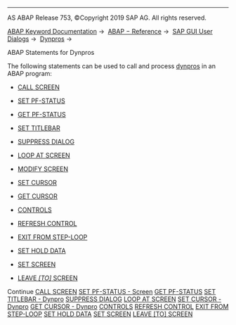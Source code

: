   

* * *

AS ABAP Release 753, ©Copyright 2019 SAP AG. All rights reserved.

[ABAP Keyword Documentation](javascript:call_link\('abenabap.htm'\)) →  [ABAP − Reference](javascript:call_link\('abenabap_reference.htm'\)) →  [SAP GUI User Dialogs](javascript:call_link\('abenabap_screens.htm'\)) →  [Dynpros](javascript:call_link\('abenabap_dynpros.htm'\)) → 

ABAP Statements for Dynpros

The following statements can be used to call and process [dynpros](javascript:call_link\('abendynpro_glosry.htm'\) "Glossary Entry") in an ABAP program:

-   [CALL SCREEN](javascript:call_link\('abapcall_screen.htm'\))

-   [SET PF-STATUS](javascript:call_link\('abapset_pf-status_dynpro.htm'\))

-   [GET PF-STATUS](javascript:call_link\('abapget_pf.htm'\))

-   [SET TITLEBAR](javascript:call_link\('abapset_titlebar_dynpro.htm'\))

-   [SUPPRESS DIALOG](javascript:call_link\('abapsuppress.htm'\))

-   [LOOP AT SCREEN](javascript:call_link\('abaploop_at_screen.htm'\))

-   [MODIFY SCREEN](javascript:call_link\('abapmodify_screen.htm'\))

-   [SET CURSOR](javascript:call_link\('abapset_cursor_dynpro.htm'\))

-   [GET CURSOR](javascript:call_link\('abapget_cursor_dynpro.htm'\))

-   [CONTROLS](javascript:call_link\('abapcontrols.htm'\))

-   [REFRESH CONTROL](javascript:call_link\('abaprefresh_control.htm'\))

-   [EXIT FROM STEP-LOOP](javascript:call_link\('abapexit_step-loop.htm'\))

-   [SET HOLD DATA](javascript:call_link\('abapset_hold_data.htm'\))

-   [SET SCREEN](javascript:call_link\('abapset_screen.htm'\))

-   [LEAVE *\[*TO*\]* SCREEN](javascript:call_link\('abapleave_screen.htm'\))

Continue
[CALL SCREEN](javascript:call_link\('abapcall_screen.htm'\))
[SET PF-STATUS - Screen](javascript:call_link\('abapset_pf-status_dynpro.htm'\))
[GET PF-STATUS](javascript:call_link\('abapget_pf.htm'\))
[SET TITLEBAR - Dynpro](javascript:call_link\('abapset_titlebar_dynpro.htm'\))
[SUPPRESS DIALOG](javascript:call_link\('abapsuppress.htm'\))
[LOOP AT SCREEN](javascript:call_link\('abaploop_at_screen.htm'\))
[SET CURSOR - Dynpro](javascript:call_link\('abapset_cursor_dynpro.htm'\))
[GET CURSOR - Dynpro](javascript:call_link\('abapget_cursor_dynpro.htm'\))
[CONTROLS](javascript:call_link\('abapcontrols.htm'\))
[REFRESH CONTROL](javascript:call_link\('abaprefresh_control.htm'\))
[EXIT FROM STEP-LOOP](javascript:call_link\('abapexit_step-loop.htm'\))
[SET HOLD DATA](javascript:call_link\('abapset_hold_data.htm'\))
[SET SCREEN](javascript:call_link\('abapset_screen.htm'\))
[LEAVE \[TO\] SCREEN](javascript:call_link\('abapleave_screen.htm'\))